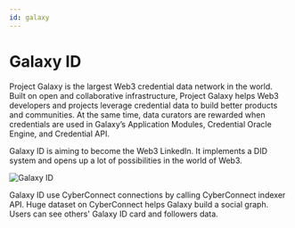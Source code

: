 ```yaml
---
id: galaxy
---
```


# Galaxy ID

Project Galaxy is the largest Web3 credential data network in the world. Built on open and collaborative infrastructure, Project Galaxy helps Web3 developers and projects leverage credential data to build better products and communities. At the same time, data curators are rewarded when credentials are used in Galaxy’s Application Modules, Credential Oracle Engine, and Credential API. 

Galaxy ID is aiming to become the Web3 LinkedIn. It implements a DID system and opens up a lot of possibilities in the world of Web3.

![Galaxy ID](https://files.gitbook.com/v0/b/gitbook-x-prod.appspot.com/o/spaces%2FF7jRWxIzybTcOZu4ciPh%2Fuploads%2FtejMKFHNgIFlVSlAwPJR%2FScreen%20Shot%202022-01-25%20at%2012.06.21%20PM.png?alt=media&token=f37b50e4-c706-4d09-a924-f0bf27d1552d)

Galaxy ID use CyberConnect connections by calling CyberConnect indexer API. Huge dataset on CyberConnect helps Galaxy build a social graph. Users can see others' Galaxy ID card and followers data.

